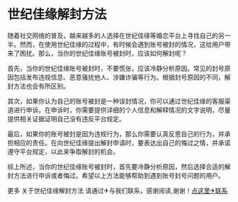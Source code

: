 # 世纪佳缘解封方法

随着社交网络的普及，越来越多的人选择在世纪佳缘等婚恋平台上寻找自己的另一半。然而，在使用世纪佳缘的过程中，有时候会遇到账号被封的情况，这给用户带来了困扰。那么，当你的世纪佳缘账号被封时，应该如何解封呢？

首先，当你的世纪佳缘账号被封时，不要慌张，应该冷静分析原因。常见的封号原因包括发布违规信息、恶意骚扰他人、涉嫌诈骗等行为。根据封号原因的不同，解封方法也会有所区别。

其次，如果你认为自己的账号被封是一种误封情况，你可以通过世纪佳缘的客服渠道进行申诉。在申诉时，你需要提供详细的个人信息和解释情况的文字说明，尽量提供相关证据证明自己没有违反平台规定。

最后，如果你的账号被封是因为违规行为，那么你需要认真反思自己的行为，并承担相应的责任。在向世纪佳缘提出解封申请时，要表达出自己的悔过之情，并承诺遵守平台规定，以此来争取解封的机会。

综上所述，当你的世纪佳缘账号被封时，首先要冷静分析原因，然后选择合适的解封方法进行申诉或者悔过。希望以上方法能够帮助到遇到账号封号问题的用户。

更多 关于世纪佳缘解封方法 请通过✈与我们联系，感谢阅读,谢谢！[点这里✈联系](https://ss.k02.cc)